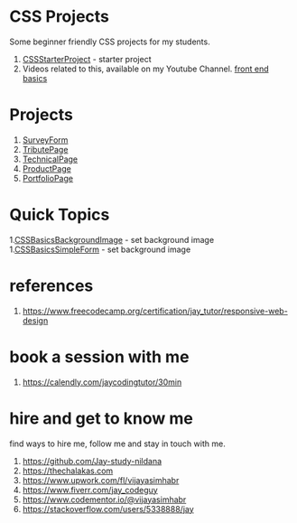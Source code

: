 # CSS Projects

Some beginner friendly CSS projects for my students.

1. [CSSStarterProject](CSSStarterProject) - starter project
1. Videos related to this, available on my Youtube Channel. [front end basics](https://www.youtube.com/playlist?list=PL7SHzFbuSdW2DmT1ebDC_iSM9rDD-kT6F)

# Projects 

1. [SurveyForm](SurveyForm)
1. [TributePage](TributePage)
1. [TechnicalPage](TechnicalPage)
1. [ProductPage](ProductPage)
1. [PortfolioPage](PortfolioPage)

# Quick Topics

1.[CSSBasicsBackgroundImage](CSSBasicsBackgroundImage) - set background image
1.[CSSBasicsSimpleForm](CSSBasicsSimpleForm) - set background image

# references

1. https://www.freecodecamp.org/certification/jay_tutor/responsive-web-design

# book a session with me

1. https://calendly.com/jaycodingtutor/30min

# hire and get to know me

find ways to hire me, follow me and stay in touch with me.

1. https://github.com/Jay-study-nildana
1. https://thechalakas.com
1. https://www.upwork.com/fl/vijayasimhabr
1. https://www.fiverr.com/jay_codeguy
1. https://www.codementor.io/@vijayasimhabr
1. https://stackoverflow.com/users/5338888/jay